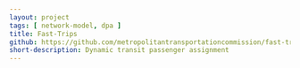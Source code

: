 ```yaml
---
layout: project
tags: [ network-model, dpa ]
title: Fast-Trips
github: https://github.com/metropolitantransportationcommission/fast-trips
short-description: Dynamic transit passenger assignment
---
```

